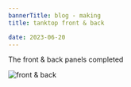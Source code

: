 ```yaml
---
bannerTitle: blog - making
title: tanktop front & back

date: 2023-06-20
---
```


The front & back panels completed

![front & back](/images/stuff/tanktop-front-back.jpg)

